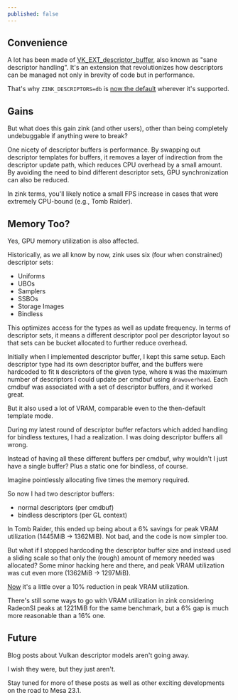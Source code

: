 ```yaml
---
published: false
---
```

## Convenience

A lot has been made of [VK_EXT_descriptor_buffer](https://www.khronos.org/blog/vk-ext-descriptor-buffer), also known as "sane descriptor handling". It's an extension that revolutionizes how descriptors can be managed not only in brevity of code but in performance.

That's why `ZINK_DESCRIPTORS=db` is [now the default](https://gitlab.freedesktop.org/mesa/mesa/-/merge_requests/21398) wherever it's supported.

## Gains
But what does this gain zink (and other users), other than being completely undebuggable if anything were to break?

One nicety of descriptor buffers is performance. By swapping out descriptor templates for buffers, it removes a layer of indirection from the descriptor update path, which reduces CPU overhead by a small amount. By avoiding the need to bind different descriptor sets, GPU synchronization can also be reduced.

In zink terms, you'll likely notice a small FPS increase in cases that were extremely CPU-bound (e.g., Tomb Raider).

## Memory Too?
Yes, GPU memory utilization is also affected.

Historically, as we all know by now, zink uses six (four when constrained) descriptor sets:
* Uniforms
* UBOs
* Samplers
* SSBOs
* Storage Images
* Bindless

This optimizes access for the types as well as update frequency. In terms of descriptor sets, it means a different descriptor pool per descriptor layout so that sets can be bucket allocated to further reduce overhead.

Initially when I implemented descriptor buffer, I kept this same setup. Each descriptor type had its own descriptor buffer, and the buffers were hardcoded to fit `N` descriptors of the given type, where `N` was the maximum number of descriptors I could update per cmdbuf using `drawoverhead`. Each cmdbuf was associated with a set of descriptor buffers, and it worked great.

But it also used a lot of VRAM, comparable even to the then-default template mode.

During my latest round of descriptor buffer refactors which added handling for bindless textures, I had a realization. I was doing descriptor buffers all wrong.

Instead of having all these different buffers per cmdbuf, why wouldn't I just have a single buffer? Plus a static one for bindless, of course.

Imagine pointlessly allocating five times the memory required.

So now I had two descriptor buffers:
* normal descriptors (per cmdbuf)
* bindless descriptors (per GL context)

In Tomb Raider, this ended up being about a 6% savings for peak VRAM utilization (1445MiB -> 1362MiB). Not bad, and the code is now simpler too.

But what if I stopped hardcoding the descriptor buffer size and instead used a sliding scale so that only the (rough) amount of memory needed was allocated? Some minor hacking here and there, and peak VRAM utilization was cut even more (1362MiB -> 1297MiB).

[Now](https://gitlab.freedesktop.org/mesa/mesa/-/merge_requests/21246) it's a little over a 10% reduction in peak VRAM utilization.

There's still some ways to go with VRAM utilization in zink considering RadeonSI peaks at 1221MiB for the same benchmark, but a 6% gap is much more reasonable than a 16% one.

## Future
Blog posts about Vulkan descriptor models aren't going away.

I wish they were, but they just aren't.

Stay tuned for more of these posts as well as other exciting developments on the road to Mesa 23.1.